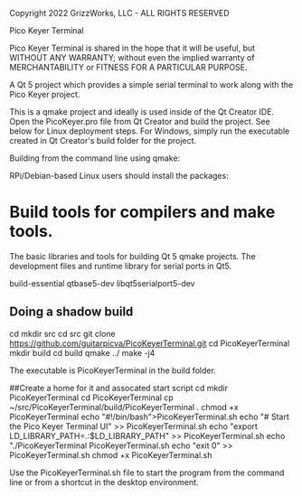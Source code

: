 Copyright 2022 GrizzWorks, LLC - ALL RIGHTS RESERVED

Pico Keyer Terminal

Pico Keyer Terminal is shared in the hope that it will be useful,
but WITHOUT ANY WARRANTY; without even the implied warranty of
MERCHANTABILITY or FITNESS FOR A PARTICULAR PURPOSE.
 
A Qt 5 project which provides a simple serial terminal to
work along with the Pico Keyer project.

This is a qmake project and ideally is used inside
of the Qt Creator IDE.  Open the PicoKeyer.pro file from
Qt Creator and build the project.  See below for Linux
deployment steps.  For Windows, simply run the executable
created in Qt Creator's build folder for the project.

Building from the command line using qmake:

RPi/Debian-based Linux users should install the packages:

# Build tools for compilers and make tools.
The basic libraries and tools for building Qt 5 qmake projects.
The development files and runtime library for serial ports in Qt5.

build-essential
qtbase5-dev
libqt5serialport5-dev

## Doing a shadow build
cd 
mkdir src
cd src
git clone https://github.com/guitarpicva/PicoKeyerTerminal.git
cd PicoKeyerTerminal
mkdir build
cd build
qmake ../
make -j4

The executable is PicoKeyerTerminal in the build folder.

##Create a home for it and assocated start script
cd
mkdir PicoKeyerTerminal
cd PicoKeyerTerminal
cp ~/src/PicoKeyerTerminal/build/PicoKeyerTerminal .
chmod +x PicoKeyerTerminal
echo "#!/bin/bash">PicoKeyerTerminal.sh
echo "# Start the Pico Keyer Terminal UI" >> PicoKeyerTerminal.sh
echo "export LD_LIBRARY_PATH=.:$LD_LIBRARY_PATH" >> PicoKeyerTerminal.sh
echo "./PicoKeyerTerminal PicoKeyerTerminal.sh
echo "exit 0" >> PicoKeyerTerminal.sh
chmod +x PicoKeyerTerminal.sh

Use the PicoKeyerTerminal.sh file to start the program from the
command line or from a shortcut in the desktop environment.

